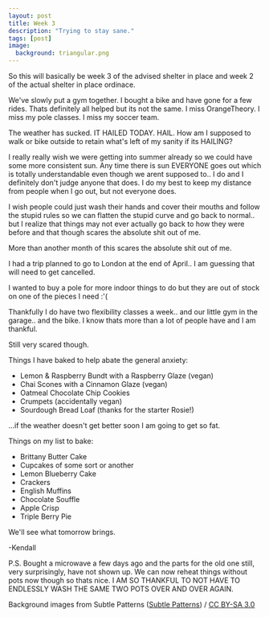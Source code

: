 ```yaml
---
layout: post
title: Week 3
description: "Trying to stay sane."
tags: [post]
image:
  background: triangular.png
---
```


So this will basically be week 3 of the advised shelter in place and week 2 of the
actual shelter in place ordinace.

We've slowly put a gym together. I bought a bike and have gone for a few rides.
Thats definitely all helped but its not the same. I miss OrangeTheory. I miss
my pole classes. I miss my soccer team.

The weather has sucked. IT HAILED TODAY. HAIL. How am I supposed to
walk or bike outside to retain what's left of my sanity if its HAILING?

I really really wish we were getting into summer already so we could have some
more consistent sun. Any time there is sun EVERYONE goes out which is totally
understandable even though we arent supposed to.. I do and I definitely don't
judge anyone that does. I do my best to keep my distance from people when I
go out, but not everyone does.

I wish people could just wash their hands and cover their mouths and follow
the stupid rules so we can flatten the stupid curve and go back to normal..
but I realize that things may not ever actually go back to how they were
before and that though scares the absolute shit out of me.

More than another month of this scares the absolute shit out of me. 

I had a trip planned to go to London at the end of April.. I am guessing
that will need to get cancelled. 

I wanted to buy a pole for more indoor things to do but they are out of
stock on one of the pieces I need  :'(

Thankfully I do have two flexibility classes a week.. and our little gym in
the garage.. and the bike. I know thats more than a lot of people have
and I am thankful.

Still very scared though.

Things I have baked to help abate the general anxiety:

- Lemon & Raspberry Bundt with a Raspberry Glaze (vegan)
- Chai Scones with a Cinnamon Glaze (vegan)
- Oatmeal Chocolate Chip Cookies
- Crumpets (accidentally vegan)
- Sourdough Bread Loaf (thanks for the starter Rosie!)

...if the weather doesn't get better soon I am going to get so fat.

Things on my list to bake:

- Brittany Butter Cake
- Cupcakes of some sort or another
- Lemon Blueberry Cake
- Crackers
- English Muffins
- Chocolate Souffle
- Apple Crisp
- Triple Berry Pie

We'll see what tomorrow brings. 

-Kendall

P.S. Bought a microwave a few days ago and the parts for the old one
still, very surprisingly, have not shown up. We can now reheat things
without pots now though so thats nice. I AM SO THANKFUL TO NOT
HAVE TO ENDLESSLY WASH THE SAME TWO POTS OVER AND
OVER AGAIN.
 
<div xmlns:cc="http://creativecommons.org/ns#" xmlns:dct="http://purl.org/dc/terms/" about="http://subtlepatterns.com" class="notice">Background images from <span property="dct:title">Subtle Patterns</span> (<a rel="cc:attributionURL" property="cc:attributionName" href="http://subtlepatterns.com">Subtle Patterns</a>) / <a rel="license" href="http://creativecommons.org/licenses/by-sa/3.0/">CC BY-SA 3.0</a></div>
